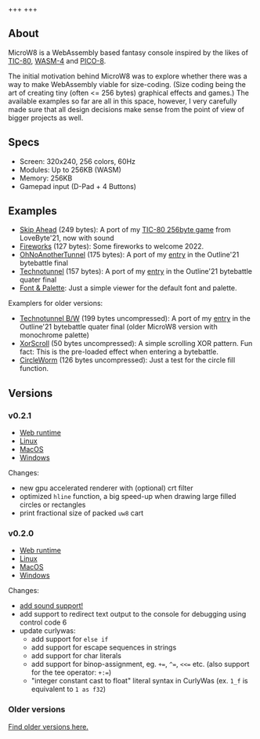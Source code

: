 +++
+++

## About

MicroW8 is a WebAssembly based fantasy console inspired by the likes of [TIC-80](https://tic80.com/), [WASM-4](https://wasm4.org/) and [PICO-8](https://www.lexaloffle.com/pico-8.php).

The initial motivation behind MicroW8 was to explore whether there was a way to make WebAssembly viable for size-coding. (Size coding being the art of creating tiny (often <= 256 bytes) graphical effects and games.) The available examples so far are all in this space, however, I very carefully made sure that all design decisions make sense from the point of view of bigger projects as well.

## Specs

* Screen: 320x240, 256 colors, 60Hz
* Modules: Up to 256KB (WASM)
* Memory: 256KB
* Gamepad input (D-Pad + 4 Buttons)

## Examples
* [Skip Ahead](v0.2.0#AgVfq24KI2Ok2o8qVtPYj27fSuGnfeSKgbOkIOsaEQMov8TDYQ6UjdjwkZrYcM1i9alo4/+Bhm1PRFEa0YHJlJAk/PGoc2K41rejv9ZSqJqIHNjr7cappqhOR2jT+jk+0b0+U6hO+geRCTP2aufWs7L+f/Z27NFY8LKlqPSv+C6Rd6+ohoKi6sYl5Kcrlf1cyTinV7jTTnmbcXWVDBA5rRKxAGMUTDS8rHxqSztRITOaQVP1pSdYgi/BDdOJOxSOIkeaId84S+Ycls5na7EgwSfVIpgqF+tcfkUecb8t2mQrXA7pyKrh/wzHn5N6Oe5aOgmzY2YpTIct) (249 bytes): A port of my [TIC-80 256byte game](http://tic80.com/play?cart=1735) from LoveByte'21, now with sound
* [Fireworks](v0.2.0#AgwvgP+M59snqjl4CMKw5sqm1Zw9yJCbSviMjeLUdHus2a3yl/a99+uiBeqZgP/2jqSjrLjRk73COMM6OSLpsxK8ugT1kuk/q4hQUqqPpGozHoa0laulzGGcahzdfdJsYaK1sIdeIYS9M5PnJx/Wk9H+PvWEPy2Zvv7I6IW7Fg==) (127 bytes): Some fireworks to welcome 2022.
* [OhNoAnotherTunnel](v0.2.0#AgPP1oEFvPzY/rBZwTumtYn37zeMFgpir1Bkn91jsNcp26VzoUpkAOOJTtnzVBfW+/dGnnIdbq/irBUJztY5wuua80DORTYZndgdwZHcSk15ajc4nyO0g1A6kGWyW56oZk0iPYJA9WtUmoj0Plvy1CGwIZrMe57X7QZcdqc3u6zjTA41Tpiqi9vnO3xbhi8o594Vx0XPXwVzpYq1ZCTYenfAGaXKkDmAFJqiVIsiCg==) (175 bytes): A port of my [entry](http://tic80.com/play?cart=1871) in the Outline'21 bytebattle final
* [Technotunnel](v0.2.0#AhPXpq894LaUhp5+HQf39f39/Jc8g5zUrBSc0uyKh36ivskczhY84h55zL8gWpkdvKuRQI+KIt80isKzh8jkM8nILcx0RUvyk8yjE8TgNsgkcORVI0RY5k3qE4ySjaycxa2DVZH61UWZuLsCouuwT7I80TbmmetQSbMywJ/avrrCZIAH0UzQfvOiCJNG48NI0FFY1vjB7a7dcp8Uqg==) (157 bytes): A port of my [entry](https://tic80.com/play?cart=1873) in the Outline'21 bytebattle quater final
* [Font & Palette](v0.2.0#At/p39+IBnj6ry1TRe7jzVy2A4tXgBvmoW2itzoyF2aM28pGy5QDiKxqrk8l9sbWZLtnAb+jgOfU+9QhpuyCAkhN6gPOU481IUL/df96vNe3h288Dqwhd3sfFpothIVFsMwRK72kW2hiR7zWsaXyy5pNmjR6BJk4piWx9ApT1ZwoUajhk6/zij6itq/FD1U3jj/J3MOwqZ2ef8Bv6ZPQlJIYVf62icGa69wS6SI1qBpIFiF14F8PcztRVbKIxLpT4ArCS6nz6FPnyUkqATGSBNPJ): Just a simple viewer for the default font and palette.

Examplers for older versions:

* [Technotunnel B/W](v0.1pre2#AQrDAQHAAQIBfwp9A0AgAUEAsiABQcACb7JDmhkgQ5MiBCAEIASUIAFBwAJtQfgAa7IiBSAFlJKRIgaVIgcgByAAskHQD7KVIgIQAEPNzEw/lCIDlCAHIAeUIAOUIAOUQQGykiADIAOUk5GSIgiUIAOTQQqylCACkiIJqCAFIAaVIAiUQQqylCACkiIKqHMgCEEyspQgBpUiCyACkkEUspSocUEFcbJBArIgC5OUQRaylJeoOgB4IAFBAWoiAUGA2ARIDQALCw==) (199 bytes uncompressed): A port of my [entry](https://tic80.com/play?cart=1873) in the Outline'21 bytebattle quater final (older MicroW8 version with monochrome palette)
* [XorScroll](v0.1pre2#AQovAS0BAX8DQCABIAFBwAJvIABBCm1qIAFBwAJtczoAeCABQQFqIgFBgNgESA0ACws=) (50 bytes uncompressed): A simple scrolling XOR pattern. Fun fact: This is the pre-loaded effect when entering a bytebattle.
* [CircleWorm](v0.1pre2#AQp7AXkCAX8CfUEgEA0DQCABskEEspUiAkECspUgALJBiCeylSIDQQWylJIQAEEBspJBoAGylCACQQOylSADQQSylJIQAEEBspJB+ACylCADQRGylCACQQKylJIQAEECspJBELKUIAFBAmxBP2oQEiABQQFqIgFBP0gNAAsL) (126 bytes uncompressed): Just a test for the circle fill function.

## Versions

### v0.2.1

* [Web runtime](v0.2.1)
* [Linux](https://github.com/exoticorn/microw8/releases/download/v0.2.1/microw8-0.2.1-linux.tgz)
* [MacOS](https://github.com/exoticorn/microw8/releases/download/v0.2.1/microw8-0.2.1-macos.tgz)
* [Windows](https://github.com/exoticorn/microw8/releases/download/v0.2.1/microw8-0.2.1-windows.zip)

Changes:

* new gpu accelerated renderer with (optional) crt filter
* optimized `hline` function, a big speed-up when drawing large filled circles or rectangles
* print fractional size of packed `uw8` cart

### v0.2.0

* [Web runtime](v0.2.0)
* [Linux](https://github.com/exoticorn/microw8/releases/download/v0.2.0/microw8-0.2.0-linux.tgz)
* [MacOS](https://github.com/exoticorn/microw8/releases/download/v0.2.0/microw8-0.2.0-macos.tgz)
* [Windows](https://github.com/exoticorn/microw8/releases/download/v0.2.0/microw8-0.2.0-windows.zip)

Changes:

* [add sound support!](docs#sound)
* add support to redirect text output to the console for debugging using control code 6
* update curlywas:
  * add support for `else if`
  * add support for escape sequences in strings
  * add support for char literals
  * add support for binop-assignment, eg. `+=`, `^=`, `<<=` etc. (also support for the tee operator: `+:=`)
  * "integer constant cast to float" literal syntax in CurlyWas (ex. `1_f` is equivalent to `1 as f32`)

### Older versions

[Find older versions here.](versions)
